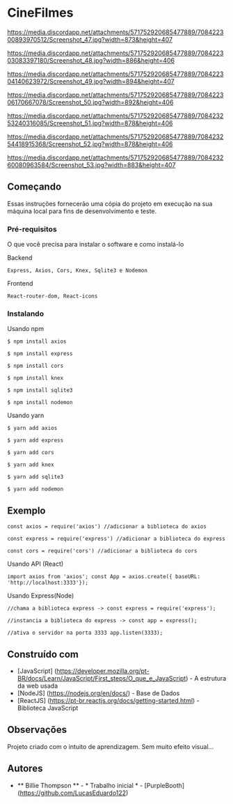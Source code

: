 # CineFilmes
https://media.discordapp.net/attachments/571752920685477889/708422300893970512/Screenshot_47.jpg?width=873&height=407

https://media.discordapp.net/attachments/571752920685477889/708422303083397180/Screenshot_48.jpg?width=886&height=406

https://media.discordapp.net/attachments/571752920685477889/708422304140623972/Screenshot_49.jpg?width=894&height=407

https://media.discordapp.net/attachments/571752920685477889/708422306170667078/Screenshot_50.jpg?width=892&height=406

https://media.discordapp.net/attachments/571752920685477889/708423253240316085/Screenshot_51.jpg?width=878&height=406

https://media.discordapp.net/attachments/571752920685477889/708423254418915368/Screenshot_52.jpg?width=878&height=406

https://media.discordapp.net/attachments/571752920685477889/708423260080963584/Screenshot_53.jpg?width=883&height=407

## Começando

Essas instruções fornecerão uma cópia do projeto em execução na sua máquina local para fins de desenvolvimento e teste.

### Pré-requisitos

O que você precisa para instalar o software e como instalá-lo

Backend

``Express, Axios, Cors, Knex, Sqlite3 e Nodemon``

Frontend

``React-router-dom, React-icons``

### Instalando
Usando npm

``$ npm install axios``

``$ npm install express``

``$ npm install cors``

``$ npm install knex``

``$ npm install sqlite3``

``$ npm install nodemon``


Usando yarn

``$ yarn add axios``

``$ yarn add express``

``$ yarn add cors``

``$ yarn add knex``

``$ yarn add sqlite3``

``$ yarn add nodemon``

## Exemplo

``const axios = require('axios') //adicionar a biblioteca do axios``

``const express = require('express') //adicionar a biblioteca do express``


``const cors = require('cors') //adicionar a biblioteca do cors``


Usando API (React)

``import axios from 'axios'; const App = axios.create({ baseURL: 'http://localhost:3333'});``

Usando Express(Node)


``//chama a biblioteca express -> const express = require('express');``

``//instancia a biblioteca do express -> const app = express();``

``//ativa o servidor na porta 3333 app.listen(3333);``


## Construído com

* [JavaScript] (https://developer.mozilla.org/pt-BR/docs/Learn/JavaScript/First_steps/O_que_e_JavaScript) - A estrutura da web usada
* [NodeJS] (https://nodejs.org/en/docs/) - Base de Dados
* [ReactJS] (https://pt-br.reactjs.org/docs/getting-started.html) - Biblioteca JavaScript

## Observações

Projeto criado com o intuito de aprendizagem. Sem muito efeito visual...


## Autores

* ** Billie Thompson ** - * Trabalho inicial * - [PurpleBooth] (https://github.com/LucasEduardo122)
